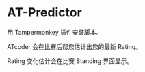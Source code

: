 # AT-Predictor

用 Tampermonkey 插件安装脚本。

ATcoder 会在比赛后帮您估计出您的最新 Rating。

Rating 变化估计会在比赛 Standing 界面显示。
